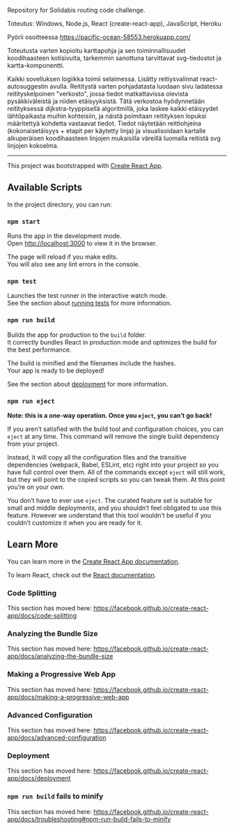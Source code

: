Repository for Solidabis routing code challenge.

Toteutus: Windows, Node.js, React (create-react-app), JavaScript, Heroku

Pyörii osoitteessa https://pacific-ocean-58553.herokuapp.com/

Toteutusta varten kopioitu karttapohja ja sen toiminnallisuudet koodihaasteen kotisivulta, tarkemmin sanottuna tarvittavat svg-tiedostot ja kartta-komponentti.

Kaikki sovelluksen logiikka toimii selaimessa. Lisätty reitiysvalinnat react-autosuggestin avulla. Reititystä varten pohjadatasta luodaan sivu ladatessa reitityskelpoinen "verkosto", jossa tiedot matkattavissa olevista pysäkkiväleistä ja niiden etäisyyksistä. Tätä verkostoa hyödynnetään reitityksessä dijkstra-tyyppisellä algoritmillä, joka laskee kaikki etäisyydet lähtöpaikasta muihin kohteisiin, ja näistä poimitaan reitityksen lopuksi määritettyä kohdetta vastaavat tiedot. Tiedot näytetään reittiohjeina (kokonaisetäisyys + etapit per käytetty linja) ja visualisoidaan kartalle alkuperäisen koodihaasteen linjojen mukaisilla väreillä luomalla reitistä svg linjojen kokoelma.

---

This project was bootstrapped with [Create React App](https://github.com/facebook/create-react-app).

## Available Scripts

In the project directory, you can run:

### `npm start`

Runs the app in the development mode.<br />
Open [http://localhost:3000](http://localhost:3000) to view it in the browser.

The page will reload if you make edits.<br />
You will also see any lint errors in the console.

### `npm test`

Launches the test runner in the interactive watch mode.<br />
See the section about [running tests](https://facebook.github.io/create-react-app/docs/running-tests) for more information.

### `npm run build`

Builds the app for production to the `build` folder.<br />
It correctly bundles React in production mode and optimizes the build for the best performance.

The build is minified and the filenames include the hashes.<br />
Your app is ready to be deployed!

See the section about [deployment](https://facebook.github.io/create-react-app/docs/deployment) for more information.

### `npm run eject`

**Note: this is a one-way operation. Once you `eject`, you can’t go back!**

If you aren’t satisfied with the build tool and configuration choices, you can `eject` at any time. This command will remove the single build dependency from your project.

Instead, it will copy all the configuration files and the transitive dependencies (webpack, Babel, ESLint, etc) right into your project so you have full control over them. All of the commands except `eject` will still work, but they will point to the copied scripts so you can tweak them. At this point you’re on your own.

You don’t have to ever use `eject`. The curated feature set is suitable for small and middle deployments, and you shouldn’t feel obligated to use this feature. However we understand that this tool wouldn’t be useful if you couldn’t customize it when you are ready for it.

## Learn More

You can learn more in the [Create React App documentation](https://facebook.github.io/create-react-app/docs/getting-started).

To learn React, check out the [React documentation](https://reactjs.org/).

### Code Splitting

This section has moved here: https://facebook.github.io/create-react-app/docs/code-splitting

### Analyzing the Bundle Size

This section has moved here: https://facebook.github.io/create-react-app/docs/analyzing-the-bundle-size

### Making a Progressive Web App

This section has moved here: https://facebook.github.io/create-react-app/docs/making-a-progressive-web-app

### Advanced Configuration

This section has moved here: https://facebook.github.io/create-react-app/docs/advanced-configuration

### Deployment

This section has moved here: https://facebook.github.io/create-react-app/docs/deployment

### `npm run build` fails to minify

This section has moved here: https://facebook.github.io/create-react-app/docs/troubleshooting#npm-run-build-fails-to-minify
